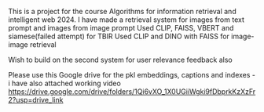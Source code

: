 This is a project for the course Algorithms for information retrieval and intelligent web 2024. 
I have made a retrieval system for images from text prompt and images from image prompt
Used CLIP, FAISS, VBERT and siamese(failed attempt) for TBIR
Used CLIP and DINO with FAISS for image-image retrieval

Wish to build on the second system for user relevance feedback also  

Please use this Google drive for the pkl embeddings, captions and indexes - i have also attached working video
https://drive.google.com/drive/folders/1Qi6vXO_1X0UGiiWgki9fDbprkKzXzFr2?usp=drive_link

